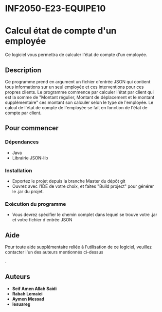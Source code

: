 # INF2050-E23-EQUIPE10


# Calcul état de compte d'un employée


Ce logiciel vous permettra de calculer l'état de compte d'un employée.


## Description

Ce programme prend en argument un fichier d'entrée JSON qui contient tous informations sur un seul employée et ces interventions pour ces propres clients.
Le programme commence par calculer l'état par client qui est la somme de "Montant régulier, Montant de déplacement et le montant supplémentaire" ces montant son calculer selon le type de l'employée.
Le calcul de l'état de compte de l'employée se fait en fonction de l'état de compte par client.

## Pour commencer

### Dépendances

* Java
* Librairie JSON-lib

### Installation

* Exportez le projet depuis la branche Master du dépôt git
* Ouvrez avec l'IDE de votre choix, et faites "Build project" pour générer le .jar du projet.

### Exécution du  programme

* Vous devrez spécifier le chemin complet dans lequel se trouve votre .jar et votre fichier d'entrée JSON

## Aide

Pour toute aide supplémentaire reliée à l'utilisation de ce logiciel, veuillez contacter 
l'un des auteurs mentionnés ci-dessus

.
## Auteurs

* **Seif Amen Allah Saidi**
* **Rabah Lemaici** 
* **Aymen Messad**
* **lesuareg**
